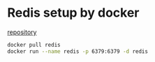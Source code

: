 # Redis setup by docker

[repository](https://hub.docker.com/_/redis)

```bash
docker pull redis
docker run --name redis -p 6379:6379 -d redis
```